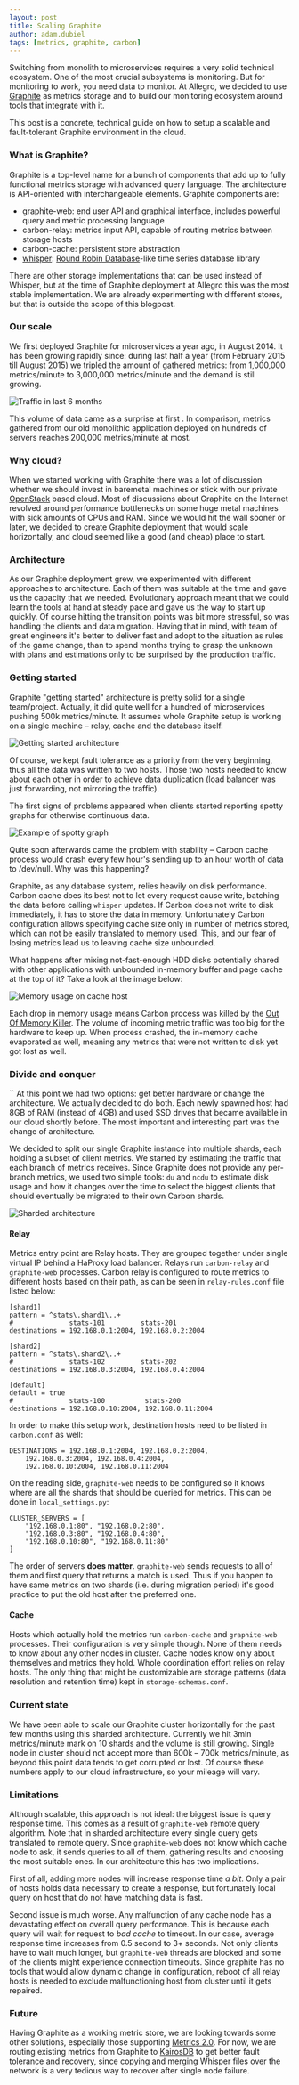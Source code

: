 ```yaml
---
layout: post
title: Scaling Graphite
author: adam.dubiel
tags: [metrics, graphite, carbon]
---
```


Switching from monolith to microservices requires a very solid technical ecosystem. One of the most crucial subsystems is
monitoring. But for monitoring to work, you need data to monitor. At Allegro, we decided to use
[Graphite](https://github.com/graphite-project) as metrics storage and to build our monitoring ecosystem around tools
that integrate with it.

This post is a concrete, technical guide on how to setup a scalable and fault-tolerant Graphite environment in the cloud.

### What is Graphite?

Graphite is a top-level name for a bunch of components that add up to fully functional metrics storage with advanced
query language. The architecture is API-oriented with interchangeable elements. Graphite components are:

* graphite-web: end user API and graphical interface, includes powerful query and metric processing language
* carbon-relay: metrics input API, capable of routing metrics between storage hosts
* carbon-cache: persistent store abstraction
* [whisper](https://github.com/graphite-project/whisper): [Round Robin Database](http://oss.oetiker.ch/rrdtool/index.en.html)-like time series database library

There are other storage implementations that can be used instead of Whisper, but at the time of Graphite deployment at
Allegro this was the most stable implementation. We are already experimenting with different stores, but that is outside
the scope of this blogpost.


### Our scale

We first deployed Graphite for microservices a year ago, in August 2014. It has been growing rapidly since: during last
half a year (from February 2015 till August 2015) we tripled the amount of gathered metrics: from 1,000,000 metrics/minute
to 3,000,000 metrics/minute and the demand is still growing.

![Traffic in last 6 months](img/articles/2015-09-01-scaling-graphite/graphite-traffic.png)

This volume of data came as a surprise at first . In comparison, metrics gathered from our old monolithic application
deployed on hundreds of servers reaches 200,000 metrics/minute at most.

### Why cloud?

When we started working with Graphite there was a lot of discussion whether we should invest in baremetal machines or
stick with our private [OpenStack](https://www.openstack.org/) based cloud. Most of discussions about Graphite on the
Internet revolved around performance bottlenecks on some huge metal machines with sick amounts of CPUs and RAM.
Since we would hit the wall sooner or later, we decided to create Graphite deployment that would scale horizontally,
and cloud seemed like a good (and cheap) place to start.

### Architecture

As our Graphite deployment grew, we experimented with different approaches to architecture. Each of them was suitable at
the time and gave us the capacity that we needed. Evolutionary approach meant that we could learn the tools at hand at
steady pace and gave us the way to start up quickly. Of course hitting the transition points was bit more stressful,
so was handling the clients and data migration. Having that in mind, with team of great engineers it's better to
deliver fast and adopt to the situation as rules of the game change, than to spend months trying to grasp the unknown
with plans and estimations only to be surprised by the production traffic.

### Getting started

Graphite "getting started" architecture is pretty solid for a single team/project. Actually, it did quite well for a hundred
of microservices pushing 500k metrics/minute. It assumes whole Graphite setup is working on a single machine – relay,
cache and the database itself.

![Getting started architecture](img/articles/2015-09-01-scaling-graphite/graphite-architecture-1.png)


Of course, we kept fault tolerance as a priority from the very beginning, thus all the data was written to two hosts.
Those two hosts needed to know about each other in order to achieve data duplication (load balancer was just forwarding, not
mirroring the traffic).

The first signs of problems appeared when clients started reporting spotty graphs for otherwise continuous data.

![Example of spotty graph](img/articles/2015-09-01-scaling-graphite/graphite-spotty-graphs.png)

Quite soon afterwards came the problem with stability – Carbon cache process would crash every few hour's sending up to
an hour worth of data to /dev/null. Why was this happening?

Graphite, as any database system, relies heavily on disk performance. Carbon cache does its best not to let every
request cause write, batching the data before calling `whisper` updates. If Carbon does not write to disk immediately, it
has to store the data in memory. Unfortunately Carbon configuration allows specifying cache size only in number of
metrics stored, which can not be easily translated to memory used. This, and our fear of losing metrics lead us to
leaving cache size unbounded.

What happens after mixing not-fast-enough HDD disks potentially shared with other applications with unbounded in-memory
buffer and page cache at the top of it? Take a look at the image below:

![Memory usage on cache host](img/articles/2015-09-01-scaling-graphite/graphite-memory.png)

Each drop in memory usage means Carbon process was killed by the
[Out Of Memory Killer](http://www.oracle.com/technetwork/articles/servers-storage-dev/oom-killer-1911807.html).
The volume of incoming metric traffic was too big for the hardware to keep up. When process crashed, the in-memory cache
evaporated as well, meaning any metrics that were not written to disk yet got lost as well.

### Divide and conquer
``
At this point we had two options: get better hardware or change the architecture. We actually decided to do both. Each
newly spawned host had 8GB of RAM (instead of 4GB) and used SSD drives that became available in our cloud shortly before.
The most important and interesting part was the change of architecture.

We decided to split our single Graphite instance into multiple shards, each holding a subset of client metrics. We started
by estimating the traffic that each branch of metrics receives. Since Graphite does not provide any per-branch
metrics, we used two simple tools: `du` and `ncdu` to estimate disk usage and how it changes over the time to select
the biggest clients that should eventually be migrated to their own Carbon shards.

![Sharded architecture](img/articles/2015-09-01-scaling-graphite/graphite-architecture-2.png)

#### Relay

Metrics entry point are Relay hosts. They are grouped together under single virtual IP behind a HaProxy load balancer.
Relays run `carbon-relay` and `graphite-web` processes. Carbon relay is configured to route metrics to different hosts
based on their path, as can be seen in `relay-rules.conf` file listed below:

```
[shard1]
pattern = ^stats\.shard1\..+
#              stats-101         stats-201
destinations = 192.168.0.1:2004, 192.168.0.2:2004

[shard2]
pattern = ^stats\.shard2\..+
#              stats-102         stats-202
destinations = 192.168.0.3:2004, 192.168.0.4:2004

[default]
default = true
#              stats-100          stats-200
destinations = 192.168.0.10:2004, 192.168.0.11:2004
```

In order to make this setup work, destination hosts need to be listed in `carbon.conf` as well:

```
DESTINATIONS = 192.168.0.1:2004, 192.168.0.2:2004,
    192.168.0.3:2004, 192.168.0.4:2004,
    192.168.0.10:2004, 192.168.0.11:2004
```

On the reading side, `graphite-web` needs to be configured so it knows where are all the shards that should be queried
for metrics. This can be done in `local_settings.py`:

```
CLUSTER_SERVERS = [
    "192.168.0.1:80", "192.168.0.2:80",
    "192.168.0.3:80", "192.168.0.4:80",
    "192.168.0.10:80", "192.168.0.11:80"
]
```

The order of servers **does matter**. `graphite-web` sends requests to all of them and first query that returns a match is
used. Thus if you happen to have same metrics on two shards (i.e. during migration period) it's good practice to put
the old host after the preferred one.

#### Cache

Hosts which actually hold the metrics run `carbon-cache` and `graphite-web` processes. Their configuration is very simple
though. None of them needs to know about any other nodes in cluster. Cache nodes know only about themselves and metrics
they hold. Whole coordination effort relies on relay hosts. The only thing that might be customizable are storage
patterns (data resolution and retention time) kept in `storage-schemas.conf`.

### Current state

We have been able to scale our Graphite cluster horizontally for the past few months using this sharded architecture.
Currently we hit 3mln metrics/minute mark on 10 shards and the volume is still growing. Single node in cluster should
not accept more than 600k – 700k metrics/minute, as beyond this point data tends to get corrupted or lost.
Of course these numbers apply to our cloud infrastructure, so your mileage will vary.

### Limitations

Although scalable, this approach is not ideal: the biggest issue is query response time. This comes as a result of
`graphite-web` remote query algorithm. Note that in sharded architecture every single query gets translated to remote
query. Since `graphite-web` does not know which cache node to ask, it sends queries to all of them,
gathering results and choosing the most suitable ones. In our architecture this has two implications.

First of all, adding more nodes will increase response time *a bit*. Only a pair of hosts holds data necessary to create
a response, but fortunately local query on host that do not have matching data is fast.

Second issue is much worse. Any malfunction of any cache node has a devastating effect on overall query performance.
This is because each query will wait for request to *bad cache* to timeout. In our case, average response time increases
from 0.5 second to 3+ seconds. Not only clients have to wait much longer, but `graphite-web` threads are blocked and some of
the clients might experience connection timeouts. Since graphite has no tools that would allow dynamic change in
configuration, reboot of all relay hosts is needed to exclude malfunctioning host from cluster until it gets repaired.

### Future

Having Graphite as a working metric store, we are looking towards some other solutions, especially those supporting
[Metrics 2.0](http://metrics20.org/). For now, we are routing existing metrics from Graphite to
[KairosDB](https://github.com/kairosdb/kairosdb) to get better fault tolerance and recovery, since copying and merging
Whisper files over the network is a very tedious way to recover after single node failure.

